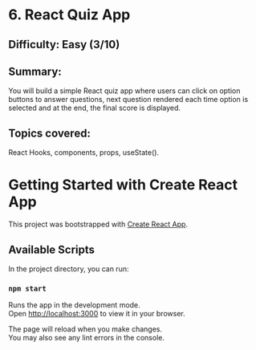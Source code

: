 # 6. React Quiz App

## Difficulty: Easy (3/10)

## Summary:
You will build a simple React quiz app where users can click on option buttons to answer questions, next question rendered each time option is selected and at the end, the final score is displayed.

## Topics covered:
React Hooks, components, props, useState().

# Getting Started with Create React App

This project was bootstrapped with [Create React App](https://github.com/facebook/create-react-app).

## Available Scripts

In the project directory, you can run:

### `npm start`

Runs the app in the development mode.\
Open [http://localhost:3000](http://localhost:3000) to view it in your browser.

The page will reload when you make changes.\
You may also see any lint errors in the console.